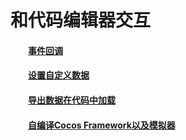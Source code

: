 # 和代码编辑器交互


#### &emsp;&emsp;[事件回调](../CallBack/zh.html)

#### &emsp;&emsp;[设置自定义数据](../UserData/zh.html)

#### &emsp;&emsp;[导出数据在代码中加载](../LoadExportData/zh.html) 

#### &emsp;&emsp;[自编译Cocos Framework以及模拟器](../CustomizeFramework/zh.html) 


